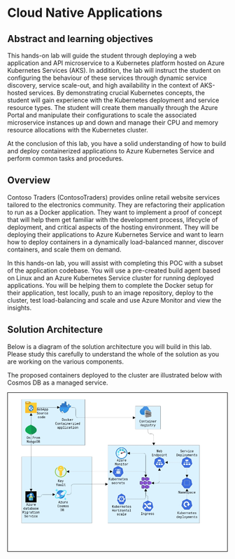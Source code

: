 # Cloud Native Applications

## Abstract and learning objectives

This hands-on lab will guide the student through deploying a web application and API microservice to a Kubernetes platform hosted on Azure Kubernetes Services (AKS). In addition, the lab will instruct the student on configuring the behaviour of these services through dynamic service discovery, service scale-out, and high availability in the context of AKS-hosted services. By demonstrating crucial Kubernetes concepts, the student will gain experience with the Kubernetes deployment and service resource types. The student will create them manually through the Azure Portal and manipulate their configurations to scale the associated microservice instances up and down and manage their CPU and memory resource allocations with the Kubernetes cluster.

At the conclusion of this lab, you have a solid understanding of how to build and deploy containerized applications to Azure Kubernetes Service and perform common tasks and procedures.


## Overview

Contoso Traders (ContosoTraders) provides online retail website services tailored to the electronics community. They are refactoring their application to run as a Docker application. They want to implement a proof of concept that will help them get familiar with the development process, lifecycle of deployment, and critical aspects of the hosting environment. They will be deploying their applications to Azure Kubernetes Service and want to learn how to deploy containers in a dynamically load-balanced manner, discover containers, and scale them on demand.

In this hands-on lab, you will assist with completing this POC with a subset of the application codebase. You will use a pre-created build agent based on Linux and an Azure Kubernetes Service cluster for running deployed applications. You will be helping them to complete the Docker setup for their application, test locally, push to an image repository, deploy to the cluster, test load-balancing and scale and use Azure Monitor and view the insights.

## Solution Architecture

Below is a diagram of the solution architecture you will build in this lab. Please study this carefully to understand the whole of the solution as you are working on the various components.

The proposed containers deployed to the cluster are illustrated below with Cosmos DB as a managed service.

  ![Selecting Add to create a deployment.](media/newoverview.png "Selecing + Add to create a deployment")
